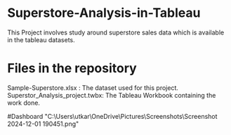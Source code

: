 # Superstore-Analysis-in-Tableau
This Project involves study around superstore sales data which is available in the tableau datasets.

# Files in the repository
Sample-Superstore.xlsx : The dataset used for this project.  
Superstor_Analysis_project.twbx: The Tableau Workbook containing the work done. 

#Dashboard
"C:\Users\utkar\OneDrive\Pictures\Screenshots\Screenshot 2024-12-01 190451.png"

